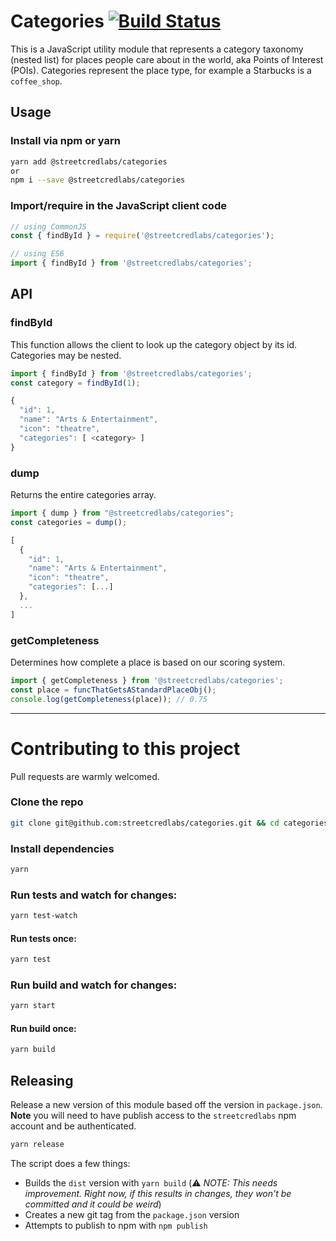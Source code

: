 # Categories [![Build Status](https://travis-ci.com/streetcredlabs/categories.svg?token=kd4tyu6APW8yEuYYcqLi&branch=master)](https://travis-ci.com/streetcredlabs/categories)

This is a JavaScript utility module that represents a category taxonomy (nested list)
for places people care about in the world, aka Points of Interest (POIs).
Categories represent the place type, for example a Starbucks is a `coffee_shop`.

## Usage

### Install via npm or yarn

```bash
yarn add @streetcredlabs/categories
or
npm i --save @streetcredlabs/categories
```

### Import/require in the JavaScript client code

```JavaScript
// using CommonJS
const { findById } = require('@streetcredlabs/categories');

// using ES6
import { findById } from '@streetcredlabs/categories';
```

## API

### findById

This function allows the client to look up the category object by its id. Categories may be nested.

```JavaScript
import { findById } from '@streetcredlabs/categories';
const category = findById(1);
```

```JavaScript
{
  "id": 1,
  "name": "Arts & Entertainment",
  "icon": "theatre",
  "categories": [ <category> ]
}
```

### dump

Returns the entire categories array.

```JavaScript
import { dump } from "@streetcredlabs/categories";
const categories = dump();
```

```javascript
[
  {
    "id": 1,
    "name": "Arts & Entertainment",
    "icon": "theatre",
    "categories": [...]
  },
  ...
]
```

### getCompleteness

Determines how complete a place is based on our scoring system.

```javascript
import { getCompleteness } from '@streetcredlabs/categories';
const place = funcThatGetsAStandardPlaceObj();
console.log(getCompleteness(place)); // 0.75
```

---

# Contributing to this project

Pull requests are warmly welcomed.

### Clone the repo

```bash
git clone git@github.com:streetcredlabs/categories.git && cd categories
```

### Install dependencies

```bash
yarn
```

### Run tests and watch for changes:

```bash
yarn test-watch
```

#### Run tests once:

```bash
yarn test
```

### Run build and watch for changes:

```bash
yarn start
```

#### Run build once:

```bash
yarn build
```

## Releasing

Release a new version of this module based off the version in `package.json`. **Note** you will need to have publish access to the `streetcredlabs` npm account and be authenticated.

```bash
yarn release
```

The script does a few things:

- Builds the `dist` version with `yarn build` (⚠️ _NOTE: This needs improvement. Right now, if this results in changes, they won't be committed and it could be weird_)
- Creates a new git tag from the `package.json` version
- Attempts to publish to npm with `npm publish`
